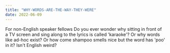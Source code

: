 ```yaml
---
title: "WHY-WORDS-ARE-THE-WAY-THEY-WERE"
date: 2022-06-09
---
```

For non-English speaker fellows
Do you ever wonder why sitting in front of a TV screen and sing along to the lyrics is called 'karaoke'? 
Or why words like ad-hoc exist?
Or how come shampoo smells nice but the word has 'poo' in it?
Isn't English weird?
